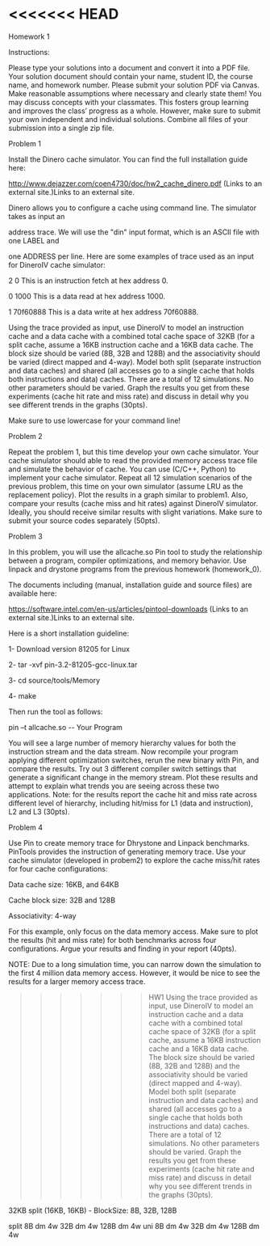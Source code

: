 <<<<<<< HEAD
=======
Homework 1

Instructions:

Please type your solutions into a document and convert it into a PDF file. Your solution document should contain your name, student ID, the course name, and homework number. Please submit your solution PDF via Canvas.
Make reasonable assumptions where necessary and clearly state them!
You may discuss concepts with your classmates. This fosters group learning and improves the class’ progress as a whole. However, make sure to submit your own independent and individual solutions.
Combine all files of your submission into a single zip file.


Problem 1

Install the Dinero cache simulator. You can find the full installation guide here:

http://www.dejazzer.com/coen4730/doc/hw2_cache_dinero.pdf (Links to an external site.)Links to an external site.



Dinero allows you to configure a cache using command line. The simulator takes as input an

address trace. We will use the "din" input format, which is an ASCII file with one LABEL and

one ADDRESS per line. Here are some examples of trace used as an input for DineroIV cache simulator:



2 0                   This is an instruction fetch at hex address 0.

0 1000             This is a data read at hex address 1000.

1 70f60888      This is a data write at hex address 70f60888.





Using the trace provided as input, use DineroIV to model an instruction cache and a data cache with a combined total cache space of 32KB (for a split cache, assume a 16KB instruction cache and a 16KB data cache. The block size should be varied (8B, 32B and 128B) and the associativity should be varied (direct mapped and 4-way). Model both split (separate instruction and data caches) and shared (all accesses go to a single cache that holds both instructions and data) caches. There are a total of 12 simulations. No other parameters should be varied. Graph the results you get from these experiments (cache hit rate and miss rate) and discuss in detail why you see different trends in the graphs (30pts).





Make sure to use lowercase for your command line!





Problem 2

Repeat the problem 1, but this time develop your own cache simulator. Your cache simulator should able to read the provided memory access trace file and simulate the behavior of cache. You can use (C/C++, Python) to implement your cache simulator. Repeat all 12 simulation scenarios of the previous problem, this time on your own simulator (assume LRU as the replacement policy). Plot the results in a graph similar to problem1. Also, compare your results (cache miss and hit rates) against DineroIV simulator. Ideally, you should receive similar results with slight variations. Make sure to submit your source codes separately (50pts).





Problem 3



In this problem, you will use the allcache.so Pin tool to study the relationship between a program, compiler optimizations, and memory behavior. Use linpack and drystone programs from the previous homework (homework_0).

The documents including (manual, installation guide and source files) are available here:

https://software.intel.com/en-us/articles/pintool-downloads (Links to an external site.)Links to an external site.



Here is a short installation guideline:

1- Download version 81205 for Linux

2- tar -xvf pin-3.2-81205-gcc-linux.tar

3- cd source/tools/Memory

4- make



Then run the tool as follows:



pin –t allcache.so -- Your Program



You will see a large number of memory hierarchy values for both the instruction stream and the data stream. Now recompile your program applying different optimization switches, rerun the new binary with Pin, and compare the results. Try out 3 different compiler switch settings that generate a significant change in the memory stream. Plot these results and attempt to explain what trends you are seeing across these two applications. Note: for the results report the cache hit and miss rate across different level of hierarchy, including hit/miss for L1 (data and instruction), L2 and L3 (30pts).





Problem 4



Use Pin to create memory trace for Dhrystone and Linpack benchmarks. PinTools provides the instruction of generating memory trace. Use your cache simulator (developed in probem2) to explore the cache miss/hit rates for four cache configurations:



Data cache size: 16KB, and 64KB

Cache block size: 32B and 128B

Associativity: 4-way



For this example, only focus on the data memory access. Make sure to plot the results (hit and miss rate) for both benchmarks across four configurations. Argue your results and finding in your report (40pts).



NOTE: Due to a long simulation time, you can narrow down the simulation to the first 4 million data memory access. However, it would be nice to see the results for a larger memory access trace.


>>>>>>> HW1
Using the trace provided as input, use DineroIV to model an instruction cache and a data cache with a combined total cache space of 32KB (for a split cache, assume a 16KB instruction cache and a 16KB data cache. The block size should be varied (8B, 32B and 128B) and the associativity should be varied (direct mapped and 4-way). Model both split (separate instruction and data caches) and shared (all accesses go to a single cache that holds both instructions and data) caches. There are a total of 12 simulations. No other parameters should be varied. Graph the results you get from these experiments (cache hit rate and miss rate) and discuss in detail why you see different trends in the graphs (30pts).



32KB split (16KB, 16KB)
	- BlockSize:
		8B,
		32B,
		128B


split  8B   dm
            4w
       32B  dm
            4w
       128B dm
            4w
uni    8B   dm
            4w
       32B  dm
            4w
       128B dm
            4w